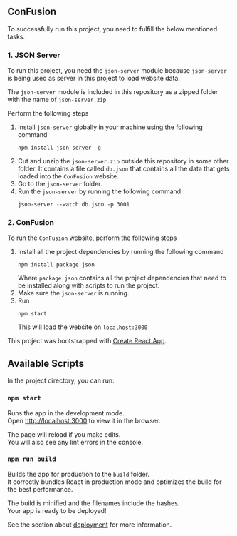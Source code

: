 ## ConFusion

To successfully run this project, you need to fulfill the below mentioned tasks.

### 1. JSON Server
To run this project, you need the `json-server` module because `json-server` is being used as server in this project to load website data.

The `json-server` module is included in this repository as a zipped folder with the name of `json-server.zip`

Perform the following steps

1. Install `json-server` globally in your machine using the following command
    ```
    npm install json-server -g
    ```
2. Cut and unzip the `json-server.zip` outside this repository in some other folder. It contains a file called `db.json` that contains all the data that gets loaded into the `ConFusion` website.
3. Go to the `json-server` folder.
4. Run the `json-server` by running the following command
    ```
    json-server --watch db.json -p 3001
    ```

### 2. ConFusion
To run the `ConFusion` website, perform the following steps

1. Install all the project dependencies by running the following command
    ```
    npm install package.json
    ```
    Where `package.json` contains all the project dependencies that need to be installed along with scripts to run the project.
2. Make sure the `json-server` is running.
3. Run
    ```
    npm start
    ```
    This will load the website on `localhost:3000`

This project was bootstrapped with [Create React App](https://github.com/facebook/create-react-app).

## Available Scripts

In the project directory, you can run:

### `npm start`

Runs the app in the development mode.<br>
Open [http://localhost:3000](http://localhost:3000) to view it in the browser.

The page will reload if you make edits.<br>
You will also see any lint errors in the console.

### `npm run build`

Builds the app for production to the `build` folder.<br>
It correctly bundles React in production mode and optimizes the build for the best performance.

The build is minified and the filenames include the hashes.<br>
Your app is ready to be deployed!

See the section about [deployment](https://facebook.github.io/create-react-app/docs/deployment) for more information.
